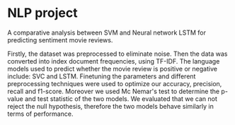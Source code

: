# NLP project

A comparative analysis between SVM and Neural network LSTM for predicting sentiment movie reviews.

Firstly, the dataset was preprocessed to eliminate noise. Then the data was converted into index document frequencies, using TF-IDF. The language models used to predict whether the movie review is positive or negative include: SVC and LSTM. Finetuning the parameters and different preprocessing techniques were used to optimize our accuracy, precision, recall and f1-score. Moreover we used Mc Nemar's test to determine the p-value and test statistic of the two models. We evaluated that we can not reject the null hypothesis, therefore the two models behave similarly in terms of performance.
